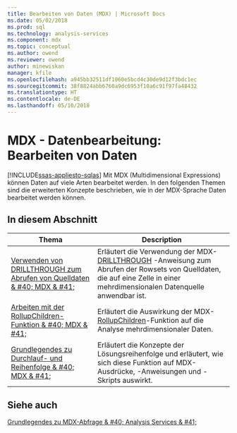 ```yaml
---
title: Bearbeiten von Daten (MDX) | Microsoft Docs
ms.date: 05/02/2018
ms.prod: sql
ms.technology: analysis-services
ms.component: mdx
ms.topic: conceptual
ms.author: owend
ms.reviewer: owend
author: minewiskan
manager: kfile
ms.openlocfilehash: a945bb32511df1060e5bcd4c30de9d12f3bdc1ec
ms.sourcegitcommit: 38f8824abb6760a9dc6953f10a6c91f97fa48432
ms.translationtype: HT
ms.contentlocale: de-DE
ms.lasthandoff: 05/10/2018
---
```

# <a name="mdx-data-manipulation---manipulating-data"></a>MDX - Datenbearbeitung: Bearbeiten von Daten
[!INCLUDE[ssas-appliesto-sqlas](../../../includes/ssas-appliesto-sqlas.md)]
  Mit MDX (Multidimensional Expressions) können Daten auf viele Arten bearbeitet werden. In den folgenden Themen sind die erweiterten Konzepte beschrieben, wie in der MDX-Sprache Daten bearbeitet werden können.  
  
## <a name="in-this-section"></a>In diesem Abschnitt  
  
|Thema|Description|  
|-----------|-----------------|  
|[Verwenden von DRILLTHROUGH zum Abrufen von Quelldaten & #40; MDX & #41;](../../../analysis-services/multidimensional-models/mdx/mdx-data-manipulation-retrieve-source-data-using-drillthrough.md)|Erläutert die Verwendung der MDX- [DRILLTHROUGH](../../../mdx/mdx-data-manipulation-drillthrough.md) -Anweisung zum Abrufen der Rowsets von Quelldaten, die auf eine Zelle in einer mehrdimensionalen Datenquelle anwendbar ist.|  
|[Arbeiten mit der RollupChildren-Funktion & #40; MDX & #41;](../../../analysis-services/multidimensional-models/mdx/mdx-data-manipulation-rollupchildren-function.md)|Erläutert die Auswirkung der MDX- [RollupChildren](../../../mdx/rollupchildren-mdx.md)-Funktion auf die Analyse mehrdimensionaler Daten.|  
|[Grundlegendes zu Durchlauf- und Reihenfolge & #40; MDX & #41;](../../../analysis-services/multidimensional-models/mdx/mdx-data-manipulation-understanding-pass-order-and-solve-order.md)|Erläutert die Konzepte der Lösungsreihenfolge und erläutert, wie sich diese Funktion auf MDX-Ausdrücke, -Anweisungen und -Skripts auswirkt.|  
  
## <a name="see-also"></a>Siehe auch  
 [Grundlegendes zu MDX-Abfrage & #40; Analysis Services & #41;](../../../analysis-services/multidimensional-models/mdx/mdx-query-fundamentals-analysis-services.md)  
  
  
